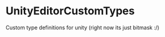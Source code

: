 UnityEditorCustomTypes
======================

Custom type definitions for unity (right now its just bitmask :/)
